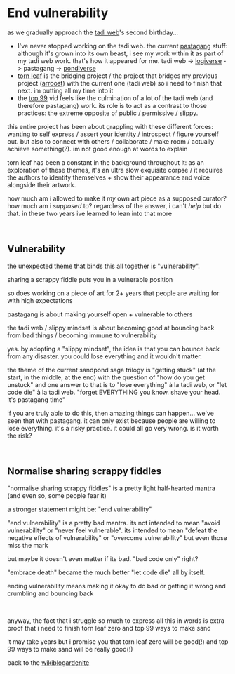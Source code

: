 # End vulnerability

as we gradually approach the [tadi web](https://tadiweb.com)'s second birthday...

- I've never stopped working on the tadi web. the current [pastagang](https://pastagang.cc) stuff: although it's grown into its own beast, i see my work within it as part of my tadi web work. that's how it appeared for me. tadi web -> [logiverse](https://logiverse.social) -> pastagang -> [pondiverse](https://pondiverse.com)
- [torn leaf](https://tornleaf.gallery) is the bridging project / the project that bridges my previous project ([arroost](/explore/arroost)) with the current one (tadi web) so i need to finish that next. im putting all my time into it
- the [top 99](https://youtu.be/4cmf09JjB8c?si=Y96D1jBIGkeuAgGy) vid feels like the culmination of a lot of the tadi web (and therefore pastagang) work. its role is to act as a contrast to those practices: the extreme opposite of public / permissive / slippy.

this entire project has been about grappling with these different forces: wanting to self express / assert your identity / introspect / figure yourself out. but also to connect with others / collaborate / make room / actually achieve something(?). im not good enough at words to explain

torn leaf has been a constant in the background throughout it: as an exploration of these themes, it's an ultra slow exquisite corpse / it requires the authors to identify themselves + show their appearance and voice alongside their artwork.

how much am i allowed to make it *my* own art piece as a supposed curator? how much am i *supposed* to? regardless of the answer, i can't *help* but do that. in these two years ive learned to lean into that more

<br>

## Vulnerability

the unexpected theme that binds this all together is "vulnerability".

sharing a scrappy fiddle puts you in a vulnerable position

so does working on a piece of art for 2+ years that people are waiting for with high expectations

pastagang is about making yourself open + vulnerable to others

the tadi web / slippy mindset is about becoming good at bouncing back from bad things / becoming immune to vulnerability

yes. by adopting a "slippy mindset", the idea is that you can bounce back from any disaster. you could lose everything and it wouldn't matter.

the theme of the current sandpond saga trilogy is "getting stuck" (at the start, in the middle, at the end) with the question of "how do you get unstuck" and one answer to that is to "lose everything" à la tadi web, or "let code die" à la tadi web. "forget EVERYTHING you know. shave your head. it's pastagang time"

if you are truly able to do this, then amazing things can happen... we've seen that with pastagang. it can only exist because people are willing to lose everything. it's a risky practice. it could all go very wrong. is it worth the risk?

<br>

## Normalise sharing scrappy fiddles

"normalise sharing scrappy fiddles" is a pretty light half-hearted mantra (and even so, some people fear it)

a stronger statement might be: "end vulnerability"

"end vulnerability" is a pretty bad mantra. its not intended to mean "avoid vulnerability" or "never feel vulnerable". its intended to mean "defeat the negative effects of vulnerability" or "overcome vulnerability" but even those miss the mark

but maybe it doesn't even matter if its bad. "bad code only" right?

"embrace death" became the much better "let code die" all by itself.

ending vulnerability means making it okay to do bad or getting it wrong and crumbling and bouncing back

<br>

anyway, the fact that i struggle so much to express all this in words is extra proof that i need to finish torn leaf zero and top 99 ways to make sand

it may take years but i promise you that torn leaf zero will be good(!) and top 99 ways to make sand will be really good(!)

back to the [wikiblogardenite](/wikiblogardenite)
